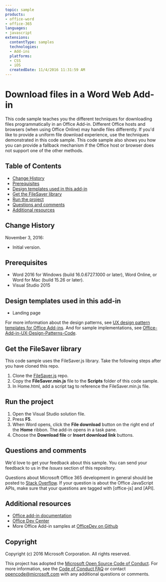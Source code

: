```yaml
---
topic: sample
products:
- office-word
- office-365
languages:
- javascript
extensions:
  contentType: samples
  technologies:
  - Add-ins
  platforms:
  - CSS
  - iOS
  createdDate: 11/4/2016 11:31:59 AM
---
```

# Download files in a Word Web Add-in

This code sample teaches you the different techniques for downloading files programmatically in an Office Add-in. Different Office hosts and browsers (when using Office Online) may handle files differently. If you'd like to provide a uniform file download experience, use the techniques demonstrated in this code sample. This code sample also shows you how you can provide a fallback mechanism if the Office host or browser does not support one of the other methods. 

## Table of Contents
* [Change History](#change-history)
* [Prerequisites](#prerequisites)
* [Design templates used in this add-in](#design-templates-used-in-this-add-in)
* [Get the FileSaver library](#get-the-filesaver-library)
* [Run the project](#run-the-project)
* [Questions and comments](#questions-and-comments)
* [Additional resources](#additional-resources)

## Change History

November 3, 2016:

* Initial version.

## Prerequisites

* Word 2016 for Windows (build 16.0.6727.1000 or later), Word Online, or Word for Mac (build 15.26 or later).
* Visual Studio 2015 

## Design templates used in this add-in

- Landing page

For more information about the design patterns, see [UX design pattern templates for Office Add-ins](https://dev.office.com/docs/add-ins/design/ux-design-patterns). And for sample implementations, see [Office-Add-in-UX-Design-Patterns-Code](https://github.com/OfficeDev/Office-Add-in-UX-Design-Patterns-Code).

## Get the FileSaver library 

This code sample uses the FileSaver.js library. Take the following steps after you have cloned this repo. 

1. Clone the [FileSaver.js](https://github.com/eligrey/FileSaver.js/) repo.
2. Copy the **FileSaver.min.js** file to the **Scripts** folder of this code sample.
3. In Home.html, add a script tag to reference the FileSaver.min.js file.
 

## Run the project

1. Open the Visual Studio solution file. 
2. Press **F5**. 
3. When Word opens, click the **File download** button on the right end of the **Home** ribbon. The add-in opens in a task pane.
4. Choose the **Download file** or **Insert download link** buttons.

## Questions and comments

We'd love to get your feedback about this sample. You can send your feedback to us in the *Issues* section of this repository.

Questions about Microsoft Office 365 development in general should be posted to [Stack Overflow](http://stackoverflow.com/questions/tagged/office-js+API). If your question is about the Office JavaScript APIs, make sure that your questions are tagged with [office-js] and [API].

## Additional resources

* [Office add-in documentation](https://dev.office.com/docs/add-ins/overview/office-add-ins)
* [Office Dev Center](http://dev.office.com/)
* More Office Add-in samples at [OfficeDev on Github](https://github.com/officedev)

## Copyright
Copyright (c) 2016 Microsoft Corporation. All rights reserved.



This project has adopted the [Microsoft Open Source Code of Conduct](https://opensource.microsoft.com/codeofconduct/). For more information, see the [Code of Conduct FAQ](https://opensource.microsoft.com/codeofconduct/faq/) or contact [opencode@microsoft.com](mailto:opencode@microsoft.com) with any additional questions or comments.
